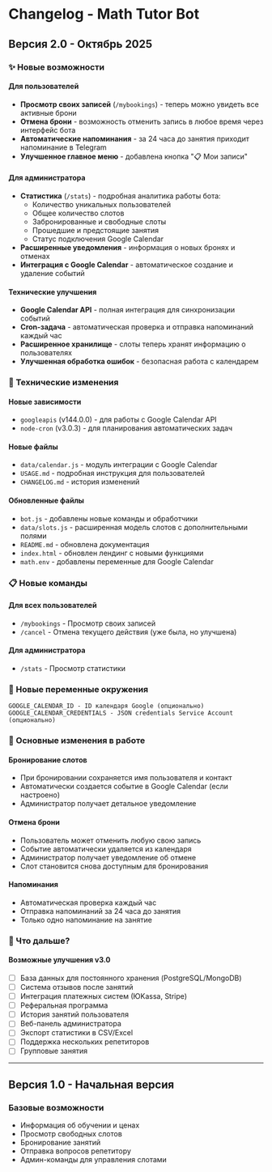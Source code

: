 # Changelog - Math Tutor Bot

## Версия 2.0 - Октябрь 2025

### ✨ Новые возможности

#### Для пользователей
- **Просмотр своих записей** (`/mybookings`) - теперь можно увидеть все активные брони
- **Отмена брони** - возможность отменить запись в любое время через интерфейс бота
- **Автоматические напоминания** - за 24 часа до занятия приходит напоминание в Telegram
- **Улучшенное главное меню** - добавлена кнопка "📋 Мои записи"

#### Для администратора
- **Статистика** (`/stats`) - подробная аналитика работы бота:
  - Количество уникальных пользователей
  - Общее количество слотов
  - Забронированные и свободные слоты
  - Прошедшие и предстоящие занятия
  - Статус подключения Google Calendar
- **Расширенные уведомления** - информация о новых бронях и отменах
- **Интеграция с Google Calendar** - автоматическое создание и удаление событий

#### Технические улучшения
- **Google Calendar API** - полная интеграция для синхронизации событий
- **Cron-задача** - автоматическая проверка и отправка напоминаний каждый час
- **Расширенное хранилище** - слоты теперь хранят информацию о пользователях
- **Улучшенная обработка ошибок** - безопасная работа с календарем

### 🔧 Технические изменения

#### Новые зависимости
- `googleapis` (v144.0.0) - для работы с Google Calendar API
- `node-cron` (v3.0.3) - для планирования автоматических задач

#### Новые файлы
- `data/calendar.js` - модуль интеграции с Google Calendar
- `USAGE.md` - подробная инструкция для пользователей
- `CHANGELOG.md` - история изменений

#### Обновленные файлы
- `bot.js` - добавлены новые команды и обработчики
- `data/slots.js` - расширенная модель слотов с дополнительными полями
- `README.md` - обновлена документация
- `index.html` - обновлен лендинг с новыми функциями
- `math.env` - добавлены переменные для Google Calendar

### 📋 Новые команды

#### Для всех пользователей
- `/mybookings` - Просмотр своих записей
- `/cancel` - Отмена текущего действия (уже была, но улучшена)

#### Для администратора
- `/stats` - Просмотр статистики

### 🔐 Новые переменные окружения

```
GOOGLE_CALENDAR_ID - ID календаря Google (опционально)
GOOGLE_CALENDAR_CREDENTIALS - JSON credentials Service Account (опционально)
```

### 🎯 Основные изменения в работе

#### Бронирование слотов
- При бронировании сохраняется имя пользователя и контакт
- Автоматически создается событие в Google Calendar (если настроено)
- Администратор получает детальное уведомление

#### Отмена брони
- Пользователь может отменить любую свою запись
- Событие автоматически удаляется из календаря
- Администратор получает уведомление об отмене
- Слот становится снова доступным для бронирования

#### Напоминания
- Автоматическая проверка каждый час
- Отправка напоминаний за 24 часа до занятия
- Только одно напоминание на занятие

### 🚀 Что дальше?

#### Возможные улучшения v3.0
- [ ] База данных для постоянного хранения (PostgreSQL/MongoDB)
- [ ] Система отзывов после занятий
- [ ] Интеграция платежных систем (ЮKassa, Stripe)
- [ ] Реферальная программа
- [ ] История занятий пользователя
- [ ] Веб-панель администратора
- [ ] Экспорт статистики в CSV/Excel
- [ ] Поддержка нескольких репетиторов
- [ ] Групповые занятия

---

## Версия 1.0 - Начальная версия

### Базовые возможности
- Информация об обучении и ценах
- Просмотр свободных слотов
- Бронирование занятий
- Отправка вопросов репетитору
- Админ-команды для управления слотами

